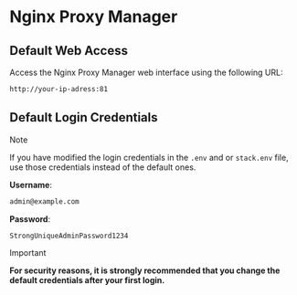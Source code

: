 # Nginx Proxy Manager

## Default Web Access

Access the Nginx Proxy Manager web interface using the following URL:

```bash
http://your-ip-adress:81
```

## Default Login Credentials

> [!NOTE]
>
> If you have modified the login credentials in the `.env` and or `stack.env`
> file, use those credentials instead of the default ones.

**Username**:

```bash
admin@example.com
```

**Password**:

```bash
StrongUniqueAdminPassword1234
```

> [!IMPORTANT]
>
> **For security reasons, it is strongly recommended that you change the default
> credentials after your first login.**
